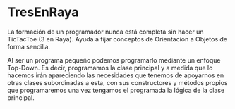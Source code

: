 # TresEnRaya
La formación de un programador nunca está completa sin hacer un TicTacToe (3 en Raya). Ayuda a fijar conceptos de Orientación a Objetos de forma sencilla.

Al ser un programa pequeño podemos programarlo mediante un enfoque Top-Down. Es decir, programamos la clase principal y a medida que lo hacemos irán apareciendo las necesidades que tenemos de apoyarnos en otras clases subordinadas a esta, con sus constructores y métodos propios que programaremos una vez tengamos el programada la lógica de la clase principal.
